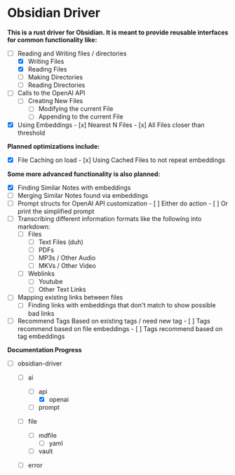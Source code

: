# Obsidian Driver

**This is a rust driver for Obsidian. It is meant to provide reusable interfaces for common functionality like:**

- [ ] Reading and Writing files / directories
    - [x] Writing Files
    - [x] Reading Files
    - [ ] Making Directories
    - [ ] Reading Directories
- [ ] Calls to the OpenAI API
    - [ ] Creating New Files
	  - [ ] Modifying the current File
	  - [ ] Appending to the current File
- [x] Using Embeddings
	  - [x] Nearest N Files
	  - [x] All Files closer than threshold

**Planned optimizations include:**
- [x] File Caching on load
	  - [x] Using Cached Files to not repeat embeddings

**Some more advanced functionality is also planned:**
- [x] Finding Similar Notes with embeddings
- [ ] Merging Similar Notes found via embeddings 
- [ ] Prompt structs for OpenAI API customization
	  - [ ] Either do action
 	  - [ ] Or print the simplified prompt
- [ ] Transcribing different information formats like the following into markdown:
    - [ ] Files
        - [ ] Text Files (duh)
        - [ ] PDFs
        - [ ] MP3s / Other Audio
        - [ ] MKVs / Other Video
    - [ ] Weblinks
        - [ ] Youtube
        - [ ] Other Text Links
- [ ] Mapping existing links between files
    - [ ] Finding links with embeddings that don't match to show possible bad links
- [ ] Recommend Tags Based on existing tags / need new tag
	  - [ ] Tags recommend based on file embeddings
 	  - [ ] Tags recommend based on tag embeddings

**Documentation Progress**

- [ ] obsidian-driver
    - [ ] ai
        - [ ] api
            - [x] openai
        - [ ] prompt
    - [ ] file
        - [ ] mdfile
            - [ ] yaml
        - [ ] vault
    - [ ] error

